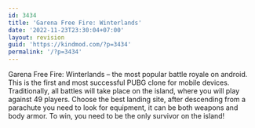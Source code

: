```yaml
---
id: 3434
title: 'Garena Free Fire: Winterlands'
date: '2022-11-23T23:30:04+07:00'
layout: revision
guid: 'https://kindmod.com/?p=3434'
permalink: '/?p=3434'
---
```


Garena Free Fire: Winterlands – the most popular battle royale on android. This is the first and most successful PUBG clone for mobile devices. Traditionally, all battles will take place on the island, where you will play against 49 players. Choose the best landing site, after descending from a parachute you need to look for equipment, it can be both weapons and body armor. To win, you need to be the only survivor on the island!